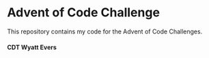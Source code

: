 # Advent of Code Challenge

This repository contains my code for the Advent of Code Challenges.

#### CDT Wyatt Evers
